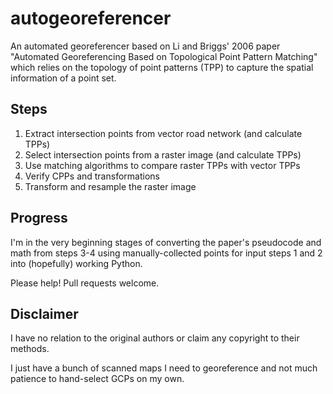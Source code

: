 # autogeoreferencer

An automated georeferencer based on Li and Briggs' 2006 paper "Automated
Georeferencing Based on Topological Point Pattern Matching" which relies on the
topology of point patterns (TPP) to capture the spatial information of a point
set.

## Steps

1. Extract intersection points from vector road network (and calculate TPPs)
2. Select intersection points from a raster image (and calculate TPPs)
3. Use matching algorithms to compare raster TPPs with vector TPPs
4. Verify CPPs and transformations
5. Transform and resample the raster image

## Progress

I'm in the very beginning stages of converting the paper's pseudocode and math from steps 3-4 using manually-collected points for input steps 1 and 2
into (hopefully) working Python.

Please help! Pull requests welcome.

## Disclaimer

I have no relation to the original authors or claim any copyright to their methods.

I just have a bunch of scanned maps I need to georeference and not much patience
to hand-select GCPs on my own.
